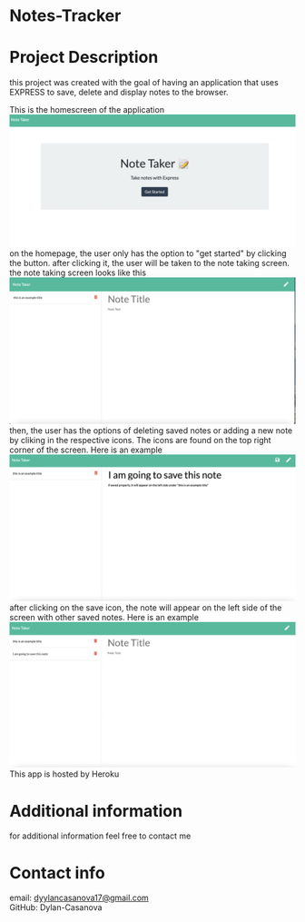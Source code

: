 # Notes-Tracker

# Project Description
this project was created with the goal of having an application that uses EXPRESS to save, delete and display notes to the browser.

This is the homescreen of the application
<br>
![homepage](./public/assets/screenshots/homepage.png)
<br>
on the homepage, the user only has the option to "get started" by clicking the button. after clicking it, the user will be taken to the note taking screen. 
<br>
the note taking screen looks like this
<br>
![noteTakingScreen](./public/assets/screenshots/noteTakingScreen.png)
<br>
then, the user has the options of deleting saved notes or adding a new note by cliking in the respective icons. The icons are found on the top right corner of the screen. Here is an example
<br>
![save and add icons](./public/assets/screenshots/aboutToSave.png)
<br>
after clicking on the save icon, the note will appear on the left
side of the screen with other saved notes. Here is an example
<br>
![saved note](./public/assets/screenshots/noteSaved.png)
<br>
This app is hosted by Heroku

# Additional information
for additional information feel free to contact me 
# Contact info
email: dyylancasanova17@gmail.com <br> GitHub: Dylan-Casanova

